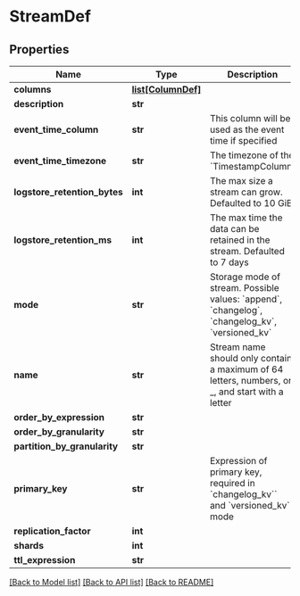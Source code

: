 # StreamDef

## Properties
Name | Type | Description | Notes
------------ | ------------- | ------------- | -------------
**columns** | [**list[ColumnDef]**](ColumnDef.md) |  | [optional] 
**description** | **str** |  | [optional] 
**event_time_column** | **str** | This column will be used as the event time if specified | [optional] 
**event_time_timezone** | **str** | The timezone of the &#x60;TimestampColumn&#x60; | [optional] 
**logstore_retention_bytes** | **int** | The max size a stream can grow. Defaulted to 10 GiB | [optional] 
**logstore_retention_ms** | **int** | The max time the data can be retained in the stream. Defaulted to 7 days | [optional] 
**mode** | **str** | Storage mode of stream. Possible values: &#x60;append&#x60;, &#x60;changelog&#x60;, &#x60;changelog_kv&#x60;, &#x60;versioned_kv&#x60; | [optional] 
**name** | **str** | Stream name should only contain a maximum of 64 letters, numbers, or _, and start with a letter | 
**order_by_expression** | **str** |  | [optional] 
**order_by_granularity** | **str** |  | [optional] 
**partition_by_granularity** | **str** |  | [optional] 
**primary_key** | **str** | Expression of primary key, required in &#x60;changelog_kv&#x60;&#x60; and &#x60;versioned_kv&#x60;&#x60; mode | [optional] 
**replication_factor** | **int** |  | [optional] 
**shards** | **int** |  | [optional] 
**ttl_expression** | **str** |  | [optional] 

[[Back to Model list]](../README.md#documentation-for-models) [[Back to API list]](../README.md#documentation-for-api-endpoints) [[Back to README]](../README.md)

